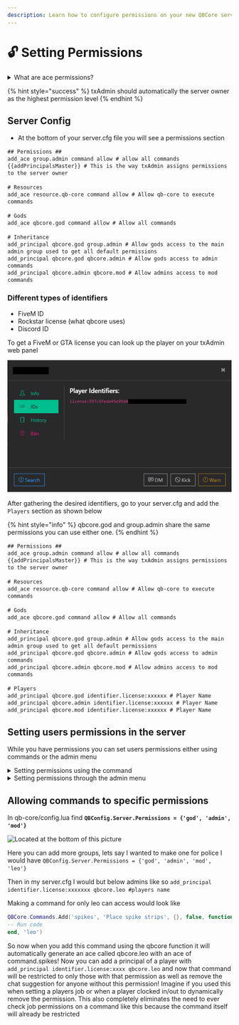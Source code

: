 ```yaml
---
description: Learn how to configure permissions on your new QBCore server!
---
```


# 🔓 Setting Permissions

<details>

<summary>What are ace permissions?</summary>

Aces are the built-in permissions system provided by CFX. They allow for creating new nodes which have aces attached to them. This permission system consists of aces & principals. Essentially think of a tree with branches. We have our ace that we create and then each branch would be our principal which inherits the permissions of our ace

</details>

{% hint style="success" %}
txAdmin should automatically the server owner as the highest permission level
{% endhint %}

## Server Config

* At the bottom of your server.cfg file you will see a permissions section

```
## Permissions ##
add_ace group.admin command allow # allow all commands
{{addPrincipalsMaster}} # This is the way txAdmin assigns permissions to the server owner

# Resources
add_ace resource.qb-core command allow # Allow qb-core to execute commands

# Gods
add_ace qbcore.god command allow # Allow all commands

# Inheritance
add_principal qbcore.god group.admin # Allow gods access to the main admin group used to get all default permissions
add_principal qbcore.god qbcore.admin # Allow gods access to admin commands
add_principal qbcore.admin qbcore.mod # Allow admins access to mod commands 
```

### Different types of identifiers

* FiveM ID
* Rockstar license (what qbcore uses)
* Discord ID

To get a FiveM or GTA license you can look up the player on your txAdmin web panel

![If they are currently connected to the server, you will get all available identifiers](../.gitbook/assets/Untitled-2.png)

After gathering the desired identifiers, go to your server.cfg and add the `Players` section as shown below

{% hint style="info" %}
qbcore.god and group.admin share the same permissions you can use either one.&#x20;
{% endhint %}

```
## Permissions ##
add_ace group.admin command allow # allow all commands
{{addPrincipalsMaster}} # This is the way txAdmin assigns permissions to the server owner

# Resources
add_ace resource.qb-core command allow # Allow qb-core to execute commands

# Gods
add_ace qbcore.god command allow # Allow all commands

# Inheritance
add_principal qbcore.god group.admin # Allow gods access to the main admin group used to get all default permissions
add_principal qbcore.god qbcore.admin # Allow gods access to admin commands
add_principal qbcore.admin qbcore.mod # Allow admins access to mod commands

# Players
add_principal qbcore.god identifier.license:xxxxxx # Player Name
add_principal qbcore.admin identifier.license:xxxxxx # Player Name
add_principal qbcore.mod identifier.license:xxxxxx # Player Name
```

## Setting users permissions in the server

While you have permissions you can set users permissions either using commands or the admin menu

<details>

<summary>Setting permissions using the command </summary>

* While in the server type in the command `/addpermission [id] [addpermissions]`

<!---->

* It will look something like this `/addpermission 1 god`

</details>

<details>

<summary>Setting permissions through the admin menu</summary>

* In chat enter the command `/admin`

<!---->

* Access the "Player Management" tab and select the player you want to give permissions to

<!---->

* Locate a menu item called "Permissions"

<!---->

* Set the user group for that user then press "submit"

</details>

## Allowing commands to specific permissions

In qb-core/config.lua find **`QBConfig.Server.Permissions = {'god', 'admin', 'mod'}`**

![Located at the bottom of this picture](https://i.imgur.com/qftzTBD.png)

Here you can add more groups, lets say I wanted to make one for police I would have `QBConfig.Server.Permissions = {'god', 'admin', 'mod', 'leo'}`

Then in my server.cfg I would but below admins like so `add_principal identifier.license:xxxxxxx qbcore.leo #players name`

Making a command for only leo can access would look like

```lua
QBCore.Commands.Add('spikes', 'Place spike strips', {}, false, function(source)
-- Run code
end, 'leo')
```

So now when you add this command using the qbcore function it will automatically generate an ace called qbcore.leo with an ace of command.spikes! Now you can add a principal of a player with `add_principal identifier.license:xxxx qbcore.leo` and now that command will be restricted to only those with that permission as well as remove the chat suggestion for anyone without this permission! Imagine if you used this when setting a players job or when a player clocked in/out to dynamically remove the permission. This also completely eliminates the need to ever check job permissions on a command like this because the command itself will already be restricted

